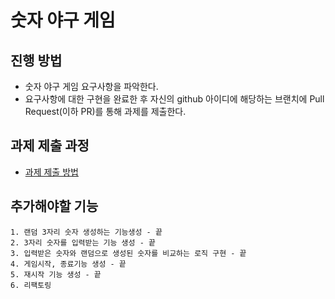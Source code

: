 # 숫자 야구 게임
## 진행 방법
* 숫자 야구 게임 요구사항을 파악한다.
* 요구사항에 대한 구현을 완료한 후 자신의 github 아이디에 해당하는 브랜치에 Pull Request(이하 PR)를 통해 과제를 제출한다.

## 과제 제출 과정
* [과제 제출 방법](https://github.com/next-step/nextstep-docs/tree/master/precourse)

## 추가해야할 기능
    1. 랜덤 3자리 숫자 생성하는 기능생성 - 끝
    2. 3자리 숫자를 입력받는 기능 생성 - 끝
    3. 입력받은 숫자와 랜덤으로 생성된 숫자를 비교하는 로직 구현 - 끝
    4. 게임시작, 종료기능 생성 - 끝
    5. 재시작 기능 생성 - 끝
    6. 리팩토링
    
    
